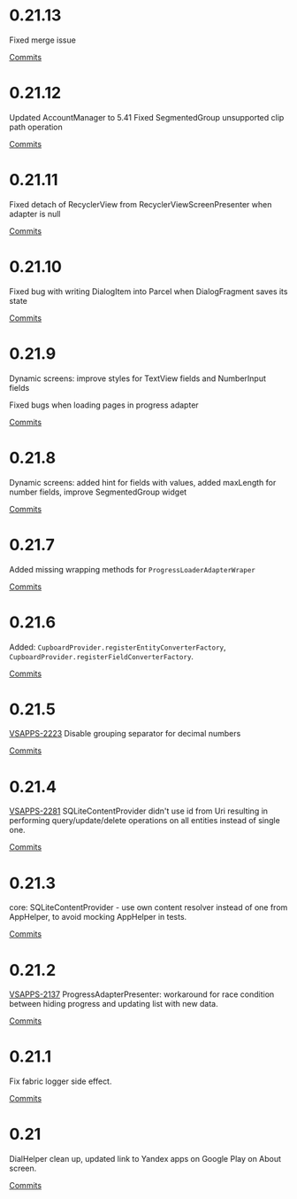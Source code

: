 # 0.21.13

Fixed merge issue

[Commits](https://github.yandex-team.ru/vertical-mobile/mobile-vertical-core-android/compare/v0.21.12...v0.21.13)


# 0.21.12

Updated AccountManager to 5.41
Fixed SegmentedGroup unsupported clip path operation

[Commits](https://github.yandex-team.ru/vertical-mobile/mobile-vertical-core-android/compare/v0.21.11...v0.21.12)


# 0.21.11

Fixed detach of RecyclerView from RecyclerViewScreenPresenter when adapter is null

[Commits](https://github.yandex-team.ru/vertical-mobile/mobile-vertical-core-android/compare/v0.21.10...v0.21.11)


# 0.21.10

Fixed bug with writing DialogItem into Parcel when DialogFragment saves its state

[Commits](https://github.yandex-team.ru/vertical-mobile/mobile-vertical-core-android/compare/v0.21.9...v0.21.10)


# 0.21.9

Dynamic screens: improve styles for TextView fields and NumberInput fields

Fixed bugs when loading pages in progress adapter

[Commits](https://github.yandex-team.ru/vertical-mobile/mobile-vertical-core-android/compare/v0.21.8...v0.21.9)


# 0.21.8

Dynamic screens: added hint for fields with values, added maxLength for number fields, 
improve SegmentedGroup widget

[Commits](https://github.yandex-team.ru/vertical-mobile/mobile-vertical-core-android/compare/v0.21.7...v0.21.8)


# 0.21.7

Added missing wrapping methods for `ProgressLoaderAdapterWraper`

[Commits](https://github.yandex-team.ru/vertical-mobile/mobile-vertical-core-android/compare/v0.21.6...v0.21.7)


# 0.21.6

Added: `CupboardProvider.registerEntityConverterFactory`, `CupboardProvider.registerFieldConverterFactory`.

[Commits](https://github.yandex-team.ru/vertical-mobile/mobile-vertical-core-android/compare/v0.21.5...v0.21.6)

# 0.21.5

[VSAPPS-2223](https://st.yandex-team.ru/VSAPPS-2223)
Disable grouping separator for decimal numbers

[Commits](https://github.yandex-team.ru/vertical-mobile/mobile-vertical-core-android/compare/v0.21.4...v0.21.5)


# 0.21.4

[VSAPPS-2281](https://st.yandex-team.ru/VSAPPS-2281)
SQLiteContentProvider didn't use id from Uri resulting in performing query/update/delete operations
on all entities instead of single one.

[Commits](https://github.yandex-team.ru/vertical-mobile/mobile-vertical-core-android/compare/v0.21.3...v0.21.4)

# 0.21.3

core: SQLiteContentProvider - use own content resolver instead of one from AppHelper, to avoid mocking AppHelper in tests.

[Commits](https://github.yandex-team.ru/vertical-mobile/mobile-vertical-core-android/compare/v0.21.2...v0.21.3)

# 0.21.2

[VSAPPS-2137](https://st.yandex-team.ru/VSAPPS-2137)
ProgressAdapterPresenter: workaround for race condition between hiding progress and updating list with new data.

[Commits](https://github.yandex-team.ru/vertical-mobile/mobile-vertical-core-android/compare/v0.21.1...v0.21.2)

# 0.21.1

Fix fabric logger side effect.

[Commits](https://github.yandex-team.ru/vertical-mobile/mobile-vertical-core-android/compare/v0.21...v0.21.1)

# 0.21

DialHelper clean up, updated link to Yandex apps on Google Play on About screen.

[Commits](https://github.yandex-team.ru/vertical-mobile/mobile-vertical-core-android/compare/0dfd815b8f0bad2bb88269a647f1db960c7e37ad...v0.21)
